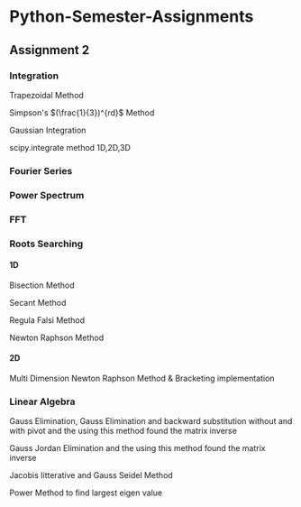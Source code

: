 # Python-Semester-Assignments


## Assignment 2
### Integration 
   Trapezoidal Method
 
   Simpson's $(\frac{1}{3})^{rd}$ Method

   Gaussian Integration

   scipy.integrate method 1D,2D,3D
   
### Fourier Series

### Power Spectrum

### FFT

### Roots Searching
#### 1D
   Bisection Method
   
   Secant Method
   
   Regula Falsi Method
    
   Newton Raphson Method
    
 #### 2D
  Multi Dimension Newton Raphson Method & Bracketing implementation
      
### Linear Algebra
Gauss Elimination, Gauss Elimination and backward substitution without and with pivot and the using this method found the matrix inverse

Gauss Jordan Elimination and the using this method found the matrix inverse

Jacobis Iitterative and Gauss Seidel Method 

Power Method to find largest eigen value
